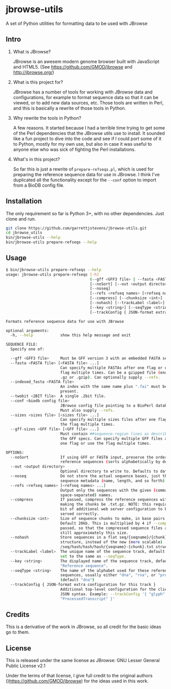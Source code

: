 # jbrowse-utils
A set of Python utilities for formatting data to be used with JBrowse

## Intro

1. What is JBrowse?

    JBrowse is an awesem modern genome browser built with JavaScript and HTML5. (See https://github.com/GMOD/jbrowse and
     http://jbrowse.org/)

2. What is this project for?

    JBrowse has a number of tools for working with JBrowse data and configurations, for example to format sequence data
    so that it can be viewed, or to add new data sources, etc. Those tools are written in Perl, and this is basically a
    rewrite of those tools in Python.

3. Why rewrite the tools in Python?

    A few reasons. It started because I had a terrible time trying to get some of the Perl dependencies that the JBrowse
    utils use to install. It sounded like a fun project to dive into the code and see if I could port some of it to
    Python, mostly for my own use, but also in case it was useful to anyone else who was sick of fighting the Perl
    installations.

 4. What's in this project?
 
    So far this is just a rewrite of `prepare-refseqs.pl`, which is used for preparing the reference sequence data for
    use in JBrowse. I think I've duplicated all the functionality except for the `--conf` option to import from a BioDB
    config file.

## Installation

The only requirement so far is Python 3+, with no other dependencies. Just clone and run.
```bash
git clone https://github.com/garrettjstevens/jbrowse-utils.git
cd jbrowse_utils
bin/jbrowse-utils --help
bin/jbrowse-utils prepare-refseqs --help
```

## Usage
```bash
$ bin/jbrowse-utils prepare-refseqs --help
usage: jbrowse-utils prepare-refseqs [-h]
                                     (--gff <GFF3 file> | --fasta <FASTA file> [<FASTA file> ...] | --indexed_fasta <FASTA file> | --twobit <2BIT file> | --conf <biodb config file> | --sizes <sizes file> [<sizes file> ...] | --gff-sizes <GFF file>)
                                     [--noSort] [--out <output directory>]
                                     [--noseq]
                                     [--refs <refseq names> [<refseq names> ...]]
                                     [--compress] [--chunksize <int>]
                                     [--nohash] [--trackLabel <label>]
                                     [--key <string>] [--seqType <string>]
                                     [--trackConfig { JSON-format extra configuration for this track }]

Formats reference sequence data for use with JBrowse

optional arguments:
  -h, --help            show this help message and exit

SEQUENCE FILE:
  Specify one of:

  --gff <GFF3 file>     Must be GFF version 3 with an embedded FASTA section
  --fasta <FASTA file> [<FASTA file> ...]
                        Can specify multiple FASTAs after one flag or use the
                        flag multiple times. Can be a gzipped file (ending in
                        .gz or .gzip). Can optionally supply --refs.
  --indexed_fasta <FASTA file>
                        An index with the same name plus ".fai" must be
                        present.
  --twobit <2BIT file>  A single .2bit file.
  --conf <biodb config file>
                        JBrowse config file pointing to a BioPerl database.
                        Must also supply --refs.
  --sizes <sizes file> [<sizes file> ...]
                        Can specify multiple sizes files after one flag or use
                        the flag multiple times.
  --gff-sizes <GFF file> [<GFF file> ...]
                        Must contain ##sequence-region lines as described in
                        the GFF specs. Can specify multiple GFF files after
                        one flag or use the flag multiple times.

OPTIONS:
  --noSort              If using GFF or FASTA input, preserve the order of the
                        reference sequences (sorts alphabetically by default).
  --out <output directory>
                        Optional directory to write to. Defaults to data/.
  --noseq               Do not store the actual sequence bases, just the
                        sequence metadata (name, length, and so forth).
  --refs <refseq names> [<refseq names> ...]
                        Output only the sequences with the given (comma- or
                        space-separated) names.
  --compress            If passed, compress the reference sequences with gzip,
                        making the chunks be .txt.gz. NOTE: this requires a
                        bit of additional web server configuration to be
                        served correctly.
  --chunksize <int>     Size of sequence chunks to make, in base pairs.
                        Default 20kb. This is multiplied by 4 if --compress is
                        passed, so that the compressed sequence files are
                        still approximately this size.
  --nohash              Store sequences in a flat seq/{seqname}/{chunk}.txt
                        structure, instead of the new (more scalable)
                        /seq/hash/hash/hash/{seqname}-{chunk}.txt structure.
  --trackLabel <label>  The unique name of the sequence track, default is to
                        set to the same as --seqType.
  --key <string>        The displayed name of the sequence track, defaults to
                        "Reference sequence".
  --seqType <string>    The name of the alphabet used for these reference
                        sequences, usually either "dna", "rna", or "protein".
                        (default "dna")
  --trackConfig { JSON-format extra configuration for this track }
                        Additional top-level configuration for the client, in
                        JSON syntax. Example: --trackConfig '{ "glyph":
                        "ProcessedTranscript" }'
```

## Credits

This is a derivative of the work in JBrowse, so all credit for the basic ideas go to them.

## License

This is released under the same license as JBrowse: GNU Lesser General Public License v2.1

Under the terms of that license, I give full credit to the original authors ()https://github.com/GMOD/jbrowse) for the
ideas used in this work. 
